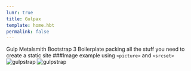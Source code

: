 ```yaml
---
lunr: true
title: Gulpax
template: home.hbt
permalink: false
---
```

Gulp Metalsmith Bootstrap 3 Boilerplate packing all the stuff you need to create a static site
###Image example using ```<picture>``` and ```<srcset>```
		<picture>
		<img src="images/gulpstrap-large.jpg"
     srcset="gulpstrap-large.jpg 1024w, gulpstrap-medium.jpg 640w, gulpstrap-small.jpg 320w"
     sizes="100vw"
     alt="gulpstrap" />
     </picture>
<picture>
<img class="img-responsive" src="images/gulpstrap-large.jpg"
     srcset="images/gulpstrap-large.jpg 1024w, images/gulpstrap-medium.jpg 640w, images/gulpstrap-small.jpg 320w"
     sizes="100vw"
     alt="gulpstrap" />
</picture>
